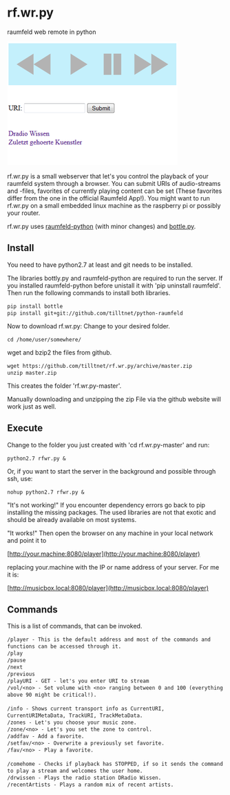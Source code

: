 rf.wr.py
========

raumfeld web remote in python

![Screenshot](/rfwr.png)

rf.wr.py is a small webserver that let's you control the playback of your raumfeld system through a browser. You can submit URIs of audio-streams and -files, favorites of currently playing content can be set (These favorites differ from the one in the official Raumfeld App!). You might want to run rf.wr.py on a small embedded linux machine as the raspberry pi or possibly your router.

rf.wr.py uses [raumfeld-python](https://github.com/tfeldmann/python-raumfeld) (with minor changes) and [bottle.py](http://bottlepy.org/docs/dev/index.html).

Install
-------
You need to have python2.7 at least and git needs to be installed.

The libraries bottly.py and raumfeld-python are required to run the server. If you installed raumfeld-python before unistall it with 'pip uninstall raumfeld'. Then run the following commands to install both libraries.

    pip install bottle
    pip install git+git://github.com/tilltnet/python-raumfeld
    
Now to download rf.wr.py: Change to your desired folder.

	cd /home/user/somewhere/
	
wget and bzip2 the files from github.

	wget https://github.com/tilltnet/rf.wr.py/archive/master.zip
	unzip master.zip

This creates the folder 'rf.wr.py-master'.

Manually downloading and unzipping the zip File via the github website will work just as well.

Execute
-------
Change to the folder you just created with 'cd rf.wr.py-master' and run:

	python2.7 rfwr.py & 
    
Or, if you want to start the server in the background and possible through ssh, use:

	nohup python2.7 rfwr.py &

"It's not working!" If you encounter dependency errors go back to pip installing the missing packages. The used libraries are not that exotic and should be already available on most systems.

"It works!" Then open the browser on any machine in your local network and point it to 

[http://your.machine:8080/player](http://your.machine:8080/player)

replacing your.machine with the IP or name address of your server. For me it is:

[http://musicbox.local:8080/player](http://musicbox.local:8080/player)

Commands
--------
This is a list of commands, that can be invoked.
		
	/player - This is the default address and most of the commands and functions can be accessed through it.
	/play
	/pause
	/next
	/previous
	/playURI - GET - let's you enter URI to stream
	/vol/<no> - Set volume with <no> ranging between 0 and 100 (everything above 90 might be critical!).

	/info - Shows current transport info as CurrentURI, CurrentURIMetaData, TrackURI, TrackMetaData.
	/zones - Let's you choose your music zone.
	/zone/<no> - Let's you set the zone to control.
	/addfav - Add a favorite.
	/setfav/<no> - Overwrite a previously set favorite.
	/fav/<no> - Play a favorite.
	
	/comehome - Checks if playback has STOPPED, if so it sends the command to play a stream and welcomes the user home.
	/drwissen - Plays the radio station DRadio Wissen.
	/recentArtists - Plays a random mix of recent artists.
